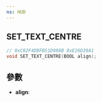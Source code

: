 ```yaml
---
ns: HUD
---
```

## SET_TEXT_CENTRE

```c
// 0xC02F4DBFB51D988B 0xE26D39A1
void SET_TEXT_CENTRE(BOOL align);
```


## 參數
* **align**: 

